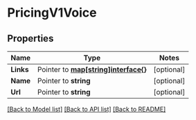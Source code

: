# PricingV1Voice

## Properties
Name | Type | Notes
------------ | ------------- | -------------
**Links** | Pointer to [**map[string]interface{}**](.md) | [optional] 
**Name** | Pointer to **string** | [optional] 
**Url** | Pointer to **string** | [optional] 

[[Back to Model list]](../README.md#documentation-for-models) [[Back to API list]](../README.md#documentation-for-api-endpoints) [[Back to README]](../README.md)


